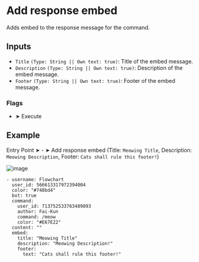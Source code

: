 # Add response embed
Adds embed to the response message for the command.

## Inputs
- `Title` `(Type: String || Own text: true)`: Title of the embed message.
- `Description` `(Type: String || Own text: true)`: Description of the embed message.
- `Footer` `(Type: String || Own text: true)`: Footer of the embed message.

### Flags
- ➤ Execute

## Example
Entry Point ➤ - ➤ Add response embed (Title: `Meowing Title`, Description: `Meowing Description`, Footer: `Cats shall rule this footer!`)

![image](https://github.com/user-attachments/assets/c99109d3-20df-44a8-be09-a7f5506e71f5)

```discord yaml
- username: Flowchart
  user_id: 566613317972394004
  color: "#748bd4"
  bot: true
  command:
    user_id: 713752533763489893
    author: Fai-Kun
    command: /meow
    color: "#E67E22" 
  content: ""
  embed:
    title: "Meowing Title"
    description: "Meowing Description!"
    footer: 
      text: "Cats shall rule this footer!"
```

